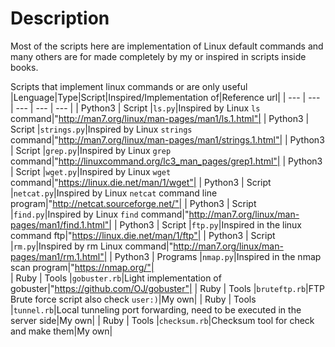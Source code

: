 # Description
Most of the scripts here are implementation of Linux default commands and
many others are for made completely by my or inspired in scripts inside books.

Scripts  that implement linux commands or are only useful
|Lenguage|Type|Script|Inspired/Implementation of|Reference url|
| --- | --- | --- | --- | --- |
| Python3 | Script |`ls.py`|Inspired by Linux `ls` command|"http://man7.org/linux/man-pages/man1/ls.1.html"|
| Python3 | Script |`strings.py`|Inspired by Linux `strings` command|"http://man7.org/linux/man-pages/man1/strings.1.html"|
| Python3 | Script |`grep.py`|Inspired by Linux `grep` command|"http://linuxcommand.org/lc3_man_pages/grep1.html"|
| Python3 | Script |`wget.py`|Inspired by Linux `wget` command|"https://linux.die.net/man/1/wget"|
| Python3 | Script |`netcat.py`|Inspired by Linux `netcat` command line program|"http://netcat.sourceforge.net/"|
| Python3 | Script |`find.py`|Inspired by Linux `find` command|"http://man7.org/linux/man-pages/man1/find.1.html"|
| Python3 | Script |`ftp.py`|Inspired in the linux command ftp|"https://linux.die.net/man/1/ftp"|
| Python3 | Script |`rm.py`|Inspired by rm Linux command|"http://man7.org/linux/man-pages/man1/rm.1.html"|
| Python3 | Programs |`nmap.py`|Inspired in the nmap scan program|"https://nmap.org/"|   
| Ruby | Tools |`gobuster.rb`|Light implementation of gobuster|"https://github.com/OJ/gobuster"|
| Ruby | Tools |`bruteftp.rb`|FTP Brute force script also check `user:)`|My own|
| Ruby | Tools |`tunnel.rb`|Local tunneling port forwarding, need to be executed in the server side|My own|
| Ruby | Tools |`checksum.rb`|Checksum tool for check and make them|My own|

